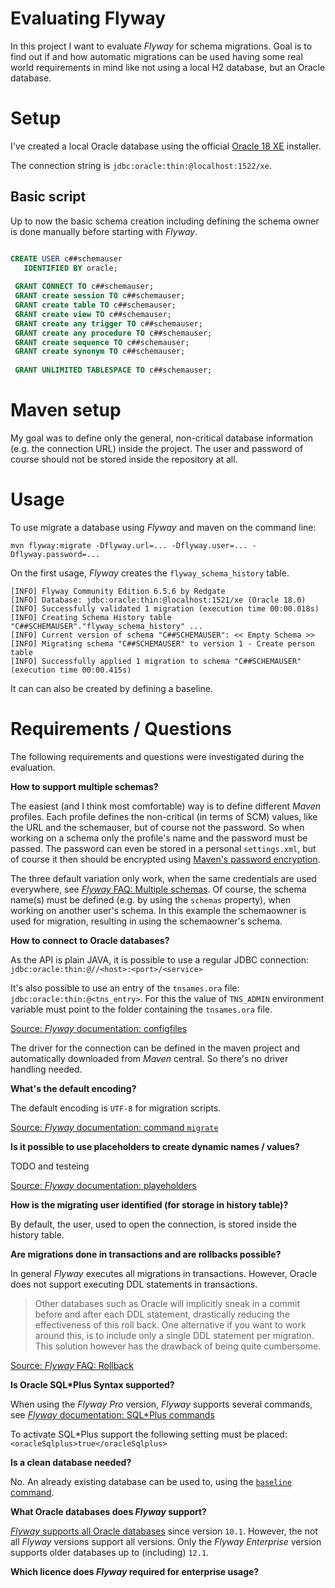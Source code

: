 # Evaluating Flyway

In this project I want to evaluate _Flyway_ for schema migrations.
Goal is to find out if and how automatic migrations can be used having some real world requirements in mind like not using a local H2 database, but an Oracle database.

# Setup
I've created a local Oracle database using the official [Oracle 18 XE](https://www.oracle.com/database/technologies/xe-downloads.html) installer.

The connection string is `jdbc:oracle:thin:@localhost:1522/xe`.

## Basic script
Up to now the basic schema creation including defining the schema owner is done manually before starting with _Flyway_.

```sql

CREATE USER c##schemauser
   IDENTIFIED BY oracle;
 
 GRANT CONNECT TO c##schemauser;
 GRANT create session TO c##schemauser;
 GRANT create table TO c##schemauser;
 GRANT create view TO c##schemauser;
 GRANT create any trigger TO c##schemauser;
 GRANT create any procedure TO c##schemauser;
 GRANT create sequence TO c##schemauser;
 GRANT create synonym TO c##schemauser;
 
 GRANT UNLIMITED TABLESPACE TO c##schemauser;
```

# Maven setup
My goal was to define only the general, non-critical database information (e.g. the connection URL) inside the project.
The user and password of course should not be stored inside the repository at all. 

# Usage
To use migrate a database using _Flyway_ and maven on the command line: 

`mvn flyway:migrate -Dflyway.url=... -Dflyway.user=... -Dflyway.password=...`

On the first usage, _Flyway_ creates the `flyway_schema_history` table. 

```
[INFO] Flyway Community Edition 6.5.6 by Redgate
[INFO] Database: jdbc:oracle:thin:@localhost:1521/xe (Oracle 18.0)
[INFO] Successfully validated 1 migration (execution time 00:00.018s)
[INFO] Creating Schema History table "C##SCHEMAUSER"."flyway_schema_history" ...
[INFO] Current version of schema "C##SCHEMAUSER": << Empty Schema >>
[INFO] Migrating schema "C##SCHEMAUSER" to version 1 - Create person table
[INFO] Successfully applied 1 migration to schema "C##SCHEMAUSER" (execution time 00:00.415s)
```

It can can also be created by defining a baseline.

# Requirements / Questions
The following requirements and questions were investigated during the evaluation.

**How to support multiple schemas?**

The easiest (and I think most comfortable) way is to define different _Maven_ profiles.
Each profile defines the non-critical (in terms of SCM) values, like the URL and the schemauser, but of course not the password.
So when working on a schema only the profile's name and the password must be passed.
The password can even be stored in a personal `settings.xml`, but of course it then should be encrypted using [Maven's password encryption](https://maven.apache.org/guides/mini/guide-encryption.html).

The three default variation only work, when the same credentials are used everywhere, see [_Flyway_ FAQ: Multiple schemas](https://flywaydb.org/documentation/faq#multiple-schemas).
Of course, the schema name(s) must be defined (e.g. by using the `schemas` property), when working on another user's schema. 
In this example the schemaowner is used for migration, resulting in using the schemaowner's schema.


**How to connect to Oracle databases?**

As the API is plain JAVA, it is possible to use a regular JDBC connection: `jdbc:oracle:thin:@//<host>:<port>/<service>`

It's also possible to use an entry of the `tnsames.ora` file: `jdbc:oracle:thin:@<tns_entry>`.
For this the value of `TNS_ADMIN` environment variable must point to the folder containing the `tnsames.ora` file.

[Source: _Flyway_ documentation: configfiles](https://flywaydb.org/documentation/configfiles)

The driver for the connection can be defined in the maven project and automatically downloaded from _Maven_ central.
So there's no driver handling needed. 

**What's the default encoding?**

The default encoding is `UTF-8` for migration scripts.

[Source: _Flyway_ documentation: command `migrate`](https://flywaydb.org/documentation/commandline/migrate)

**Is it possible to use placeholders to create dynamic names / values?**

TODO and testeing

[Source: _Flyway_ documentation: playeholders](https://flywaydb.org/documentation/placeholders)


**How is the migrating user identified (for storage in history table)?**

By default, the user, used to open the connection, is stored inside the history table.

**Are migrations done in transactions and are rollbacks possible?**

In general _Flyway_ executes all migrations in transactions.
However, Oracle does not support executing DDL statements in transactions.

> Other databases such as Oracle will implicitly sneak in a commit before and after each DDL statement, drastically reducing the effectiveness of this roll back.
> One alternative if you want to work around this, is to include only a single DDL statement per migration.
> This solution however has the drawback of being quite cumbersome. 

[Source: _Flyway_ FAQ: Rollback](https://flywaydb.org/documentation/faq#rollback)

**Is Oracle SQL\*Plus Syntax supported?**

When using the _Flyway Pro_ version, _Flyway_ supports several commands, see [_Flyway_ documentation: SQL*Plus commands](https://flywaydb.org/documentation/database/oracle#sqlplus-commands)

To activate SQL*Plus support the following setting must be placed: `<oracleSqlplus>true</oracleSqlplus>`

**Is a clean database needed?**

No.
An already existing database can be used to, using the [`baseline` command](https://flywaydb.org/documentation/command/baseline).

**What Oracle databases does _Flyway_ support?**

[_Flyway_ supports all Oracle databases](https://flywaydb.org/documentation/database/oracle) since version `10.1`.
However, the not all _Flyway_ versions support all versions.
Only the _Flyway Enterprise_ version supports older databases up to (including) `12.1`.

**Which licence does _Flyway_ required for enterprise usage?**
